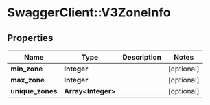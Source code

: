 # SwaggerClient::V3ZoneInfo

## Properties
Name | Type | Description | Notes
------------ | ------------- | ------------- | -------------
**min_zone** | **Integer** |  | [optional] 
**max_zone** | **Integer** |  | [optional] 
**unique_zones** | **Array&lt;Integer&gt;** |  | [optional] 


